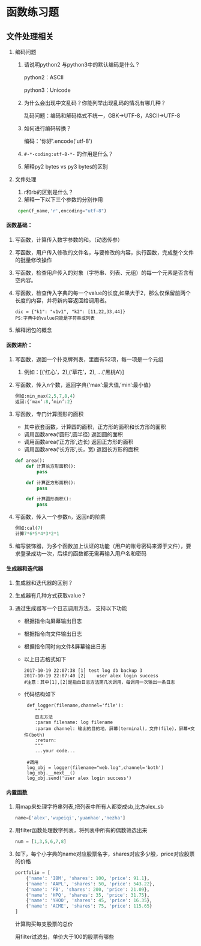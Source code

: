 # 函数练习题

## 文件处理相关

1. 编码问题

   1. 请说明python2 与python3中的默认编码是什么？

      python2：ASCII

      python3：Unicode

   2. 为什么会出现中文乱码？你能列举出现乱码的情况有哪几种？

      乱码问题：编码和解码格式不统一，GBK->UTF-8，ASCII->UTF-8

   3. 如何进行编码转换？

      编码：'你好'.encode('utf-8')

   4. `#-*-coding:utf-8-*-` 的作用是什么？

   5. 解释py2 bytes vs py3 bytes的区别

2. 文件处理

   1. r和rb的区别是什么？
   2. 解释一下以下三个参数的分别作用

   ```python
    open(f_name,'r',encoding="utf-8")
   ```

#### 函数基础：

1. 写函数，计算传入数字参数的和。（动态传参）

2. 写函数，用户传入修改的文件名，与要修改的内容，执行函数，完成整个文件的批量修改操作

3. 写函数，检查用户传入的对象（字符串、列表、元组）的每一个元素是否含有空内容。

4. 写函数，检查传入字典的每一个value的长度,如果大于2，那么仅保留前两个长度的内容，并将新内容返回给调用者。

   ```
   dic = {"k1": "v1v1", "k2": [11,22,33,44]}
   PS:字典中的value只能是字符串或列表
   ```

5. 解释闭包的概念

#### 函数进阶：

1. 写函数，返回一个扑克牌列表，里面有52项，每一项是一个元组

   1. 例如：[(‘红心’，2),(‘草花’，2), …(‘黑桃A’)]

2. 写函数，传入n个数，返回字典{‘max’:最大值,’min’:最小值}

   ```python
   例如:min_max(2,5,7,8,4)
   返回:{‘max’:8,’min’:2}
   ```

3. 写函数，专门计算图形的面积

   - 其中嵌套函数，计算圆的面积，正方形的面积和长方形的面积
   - 调用函数area(‘圆形’,圆半径) 返回圆的面积
   - 调用函数area(‘正方形’,边长) 返回正方形的面积
   - 调用函数area(‘长方形’,长，宽) 返回长方形的面积

   ```python
   def area():
       def 计算长方形面积():
           pass
   
       def 计算正方形面积():
           pass
   
       def 计算圆形面积():
           pass
   ```

4. 写函数，传入一个参数n，返回n的阶乘

   ```python
   例如:cal(7)
   计算7*6*5*4*3*2*1
   ```

5. 编写装饰器，为多个函数加上认证的功能（用户的账号密码来源于文件），要求登录成功一次，后续的函数都无需再输入用户名和密码

#### 生成器和迭代器

1. 生成器和迭代器的区别？

2. 生成器有几种方式获取value？

3. 通过生成器写一个日志调用方法， 支持以下功能

   - 根据指令向屏幕输出日志

   - 根据指令向文件输出日志

   - 根据指令同时向文件&屏幕输出日志

   - 以上日志格式如下

     ```
     2017-10-19 22:07:38 [1] test log db backup 3
     2017-10-19 22:07:40 [2]    user alex login success 
     #注意：其中[1],[2]是指自日志方法第几次调用，每调用一次输出一条日志
     ```

   - 代码结构如下

     ```
      def logger(filename,channel='file'):
         """
         日志方法
         :param filename: log filename
         :param channel: 输出的目的地，屏幕(terminal)，文件(file)，屏幕+文件(both)
         :return:
         """
         ...your code...
     
      #调用
      log_obj = logger(filename="web.log",channel='both')
      log_obj.__next__()
      log_obj.send('user alex login success')
     ```

#### 内置函数

1. 用map来处理字符串列表,把列表中所有人都变成sb,比方alex_sb

   ```python
   name=['alex','wupeiqi','yuanhao','nezha']
   ```

2. 用filter函数处理数字列表，将列表中所有的偶数筛选出来

   ```python
   num = [1,3,5,6,7,8]
   ```

3. 如下，每个小字典的name对应股票名字，shares对应多少股，price对应股票的价格

   ```python
   portfolio = [
       {'name': 'IBM', 'shares': 100, 'price': 91.1},
       {'name': 'AAPL', 'shares': 50, 'price': 543.22},
       {'name': 'FB', 'shares': 200, 'price': 21.09},
       {'name': 'HPQ', 'shares': 35, 'price': 31.75},
       {'name': 'YHOO', 'shares': 45, 'price': 16.35},
       {'name': 'ACME', 'shares': 75, 'price': 115.65}
   ]
   ```

   计算购买每支股票的总价

   用filter过滤出，单价大于100的股票有哪些